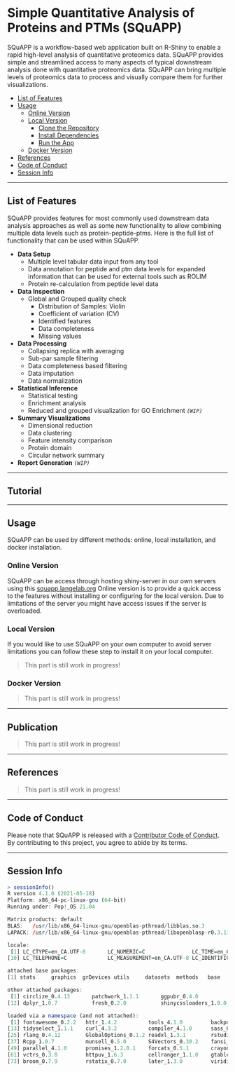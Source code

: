# Simple Quantitative Analysis of Proteins and PTMs (SQuAPP)
SQuAPP is a workflow-based web application built on R-Shiny to enable a rapid high-level analysis of quantitative proteomics data. SQuAPP provides simple and streamlined access to many aspects of typical downstream analysis done with quantitative proteomics data. SQuAPP can bring multiple levels of proteomics data to process and visually compare them for further visualizations.

- [List of Features](#list-of-features)
- [Usage](#usage)
  - [Online Version](#online-version)
  - [Local Version](#local-version)
    - [Clone the Repository](#clone-the-repository)
    - [Install Dependencies](#install-dependencies)
    - [Run the App](#run-the-app)
  - [Docker Version](#docker-version)
- [References](#references)
- [Code of Conduct](#code-of-conduct)
- [Session Info](#session-info)

---

## List of Features
SQuAPP provides features for most commonly used downstream data analysis approaches as well as some new functionality to allow combining multiple data levels such as protein-peptide-ptms. Here is the full list of functionality that can be used within SQuAPP.

- **Data Setup**
  - Multiple level tabular data input from any tool
  - Data annotation for peptide and ptm data levels for expanded information that can be used for external tools such as ROLIM
  - Protein re-calculation from peptide level data
- **Data Inspection**
  - Global and Grouped quality check
    - Distribution of Samples: Violin
    - Coefficient of variation (CV)
    - Identified features
    - Data completeness
    - Missing values
- **Data Processing**
  - Collapsing replica with averaging
  - Sub-par sample filtering
  - Data completeness based filtering
  - Data imputation
  - Data normalization
- **Statistical Inference**
  - Statistical testing
  - Enrichment analysis
  - Reduced and grouped visualization for GO Enrichment *`(WIP)`*
- **Summary Visualizations**
  - Dimensional reduction
  - Data clustering
  - Feature intensity comparison
  - Protein domain
  - Circular network summary
- **Report Generation** *`(WIP)`*

---

## Tutorial


---

## Usage
SQuAPP can be used by different methods: online, local installation, and docker installation.

### Online Version
SQuAPP can be access through hosting shiny-server in our own servers using this [squapp.langelab.org](http://squapp.langelab.org/) Online version is to provide a quick access to the features without installing or configuring for the local version. Due to limitations of the server you might have access issues if the server is overloaded.

### Local Version
If you would like to use SQuAPP on your own computer to avoid server limitations you can follow these step to install it on your local computer.
> This part is still work in progress!


### Docker Version
> This part is still work in progress!

---

## Publication
> This part is still work in progress!

---

## References
> This part is still work in progress!

---

## Code of Conduct
Please note that SQuAPP is released with a [Contributor Code of Conduct](./CODE_OF_CONDUCT.md). By contributing to this project, you agree to abide by its terms.

---

## Session Info
```R
> sessionInfo()
R version 4.1.0 (2021-05-18)
Platform: x86_64-pc-linux-gnu (64-bit)
Running under: Pop!_OS 21.04

Matrix products: default
BLAS:   /usr/lib/x86_64-linux-gnu/openblas-pthread/libblas.so.3
LAPACK: /usr/lib/x86_64-linux-gnu/openblas-pthread/libopenblasp-r0.3.13.so

locale:
 [1] LC_CTYPE=en_CA.UTF-8       LC_NUMERIC=C               LC_TIME=en_CA.UTF-8        LC_COLLATE=en_CA.UTF-8     LC_MONETARY=en_CA.UTF-8    LC_MESSAGES=en_CA.UTF-8    LC_PAPER=en_CA.UTF-8       LC_NAME=C                  LC_ADDRESS=C              
[10] LC_TELEPHONE=C             LC_MEASUREMENT=en_CA.UTF-8 LC_IDENTIFICATION=C       

attached base packages:
[1] stats     graphics  grDevices utils     datasets  methods   base     

other attached packages:
 [1] circlize_0.4.13       patchwork_1.1.1       ggpubr_0.4.0          plotly_4.10.0         ggplot2_3.3.5         limma_3.48.3          MsCoreUtils_1.4.0     reshape2_1.4.4        feather_0.3.5         stringr_1.4.0         tidyr_1.1.4          
[12] dplyr_1.0.7           fresh_0.2.0           shinycssloaders_1.0.0 shinyWidgets_0.6.2    tippy_0.1.0           DT_0.19               bs4Dash_2.0.3         shiny_1.7.1          

loaded via a namespace (and not attached):
 [1] fontawesome_0.2.2   httr_1.4.2          tools_4.1.0         backports_1.3.0     bslib_0.3.1         utf8_1.2.2          R6_2.5.1            DBI_1.1.1           lazyeval_0.2.2      BiocGenerics_0.38.0 colorspace_2.0-2    withr_2.4.2        
[13] tidyselect_1.1.1    curl_4.3.2          compiler_4.1.0      sass_0.4.0          scales_1.1.1        digest_0.6.28       foreign_0.8-81      rio_0.5.27          pkgconfig_2.0.3     htmltools_0.5.2     fastmap_1.1.0       htmlwidgets_1.5.4  
[25] rlang_0.4.12        GlobalOptions_0.1.2 readxl_1.3.1        rstudioapi_0.13     shape_1.4.6         jquerylib_0.1.4     generics_0.1.1      jsonlite_1.7.2      crosstalk_1.1.1     zip_2.2.0           car_3.0-11          magrittr_2.0.1     
[37] Rcpp_1.0.7          munsell_0.5.0       S4Vectors_0.30.2    fansi_0.5.0         abind_1.4-5         lifecycle_1.0.1     yaml_2.2.1          stringi_1.7.5       carData_3.0-4       MASS_7.3-54         plyr_1.8.6          grid_4.1.0         
[49] parallel_4.1.0      promises_1.2.0.1    forcats_0.5.1       crayon_1.4.1        haven_2.4.3         hms_1.1.1           pillar_1.6.4        markdown_1.1        ggsignif_0.6.3      stats4_4.1.0        glue_1.4.2          data.table_1.14.2  
[61] vctrs_0.3.8         httpuv_1.6.3        cellranger_1.1.0    gtable_0.3.0        purrr_0.3.4         clue_0.3-60         assertthat_0.2.1    cachem_1.0.6        xfun_0.27           openxlsx_4.2.4      mime_0.12           xtable_1.8-4       
[73] broom_0.7.9         rstatix_0.7.0       later_1.3.0         viridisLite_0.4.0   tibble_3.1.5        cluster_2.1.2       ellipsis_0.3.2   
```
